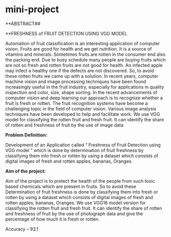 # mini-project
**ABSTRACT##

**FRESHNESS of FRUIT DETECTION USING VGG MODEL

Automation of fruit classification is an interesting application of computer vision. Fruits are good for 
health and we get nutrition. It is a source of vitamins and minerals. Sometimes fruits are rotten in 
the consumer end also the packing end. Due to busy schedule many people are buying fruits which 
are not so fresh and rotten fruits are not good for health. An infected apple may infect a healthy one 
if the defects are not discovered. So, to avoid these rotten fruits we came up with a solution. In 
recent years, computer machine vision and image processing techniques have been found 
increasingly useful in the fruit industry, especially for applications in quality inspection and color, 
size, shape sorting. In the recent advancements of computer vision and deep learning our approach 
is to recognize whether a fruit is fresh or rotten. The fruit recognition systems have become a 
challenging topic in the field of computer vision. Various image analysis techniques have been 
developed to help and facilitate work. We use VGG model for classifying the rotten fruit and fresh 
fruit. It can identify the share of rotten and freshness of fruit by the use of image data


**Problem Definition:**

Development of an Application called “ Freshness of Fruit Detection using VGG model ” which is 
done by determination of fruit freshness by classifying them into fresh or rotten by using a dataset 
which consists of digital images of fresh and rotten apples, bananas, Oranges.

**Aim of the project:**

Aim of the project is to protect the health of the people from such toxic based chemicals which are 
present in fruits. So to avoid these Determination of fruit freshness is done by classifying them into 
fresh or rotten by using a dataset which consists of digital images of fresh and rotten apples, 
bananas, Oranges. We use VGG16 model version for classifying the rotten fruit and fresh fruit. It can 
identify the share of rotten and freshness of fruit by the use of photograph data and give the 
percentage of how much it is fresh or rotten.

Accuracy – 93.1
